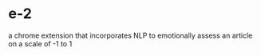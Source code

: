 # e-2
a chrome extension that incorporates NLP to emotionally assess an article on a scale of -1 to 1 
